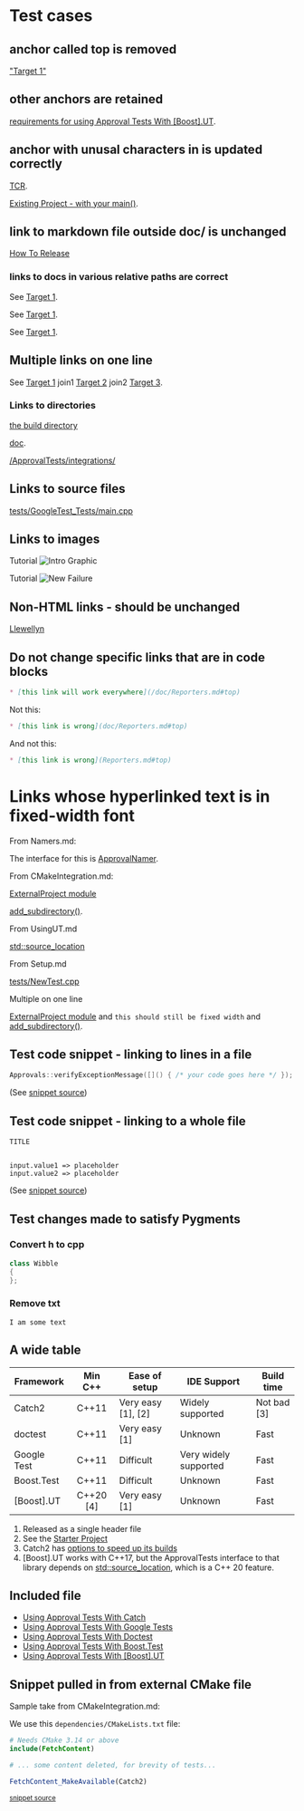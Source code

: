 <!--
GENERATED FILE - DO NOT EDIT
This file was generated by [MarkdownSnippets](https://github.com/SimonCropp/MarkdownSnippets).
Source File: /doc/mdsource/Tutorial.source.md
To change this file edit the source file and then execute ./run_markdown_templates.sh.
-->

# Test cases



## anchor called top is removed

["Target 1"](DisposableObjects.html)

## other anchors are retained

[requirements for using Approval Tests With \[Boost\].UT](UsingUT.html#requirements).

## anchor with unusal characters in is updated correctly

[TCR](Glossary.html#test-commit-revert-tcr).

[Existing Project - with your main()](UsingCatch.html#existing-project-with-your-main).

## link to markdown file outside doc/ is unchanged

[How To Release](https://github.com/approvals/ApprovalTests.cpp/blob/master/build/HowToRelease.md#top)

### links to docs in various relative paths are correct

See [Target 1](subdir1/Doc1.html#target1).

See [Target 1](subdir/Doc1.html#target1).

See [Target 1](Doc1.html#target1).

## Multiple links on one line

See [Target 1](Doc1.html#target1) join1 [Target 2](Doc2.html#target3) join2 [Target 3](Doc3.html#target3).

### Links to directories

[the build directory](https://github.com/approvals/ApprovalTests.cpp/tree/master/build)

[doc](https://github.com/approvals/ApprovalTests.cpp/tree/master/doc).

[/ApprovalTests/integrations/](https://github.com/approvals/ApprovalTests.cpp/tree/master/ApprovalTests/integrations)

## Links to source files

[tests/GoogleTest_Tests/main.cpp](https://github.com/approvals/ApprovalTests.cpp/blob/master/tests/GoogleTest_Tests/main.cpp)

## Links to images

Tutorial ![Intro Graphic](https://github.com/approvals/ApprovalTests.cpp/blob/master/doc/images/ApprovalTests.cpp.IntroGraphic.gif?raw=true)

Tutorial ![New Failure](https://github.com/approvals/ApprovalTests.cpp/blob/master/doc/images/tutorial/01_new_failure.png?raw=true)

## Non-HTML links - should be unchanged

[Llewellyn](mailto:llewellyn.falco@gmail.com)

## Do not change specific links that are in code blocks

```md
* [this link will work everywhere](/doc/Reporters.md#top)
```

Not this:

```md
* [this link is wrong](doc/Reporters.md#top)
```

And not this:

```md
* [this link is wrong](Reporters.md#top)
```

# Links whose hyperlinked text is in fixed-width font

From Namers.md:

The interface for this is [ApprovalNamer](https://github.com/approvals/ApprovalTests.cpp/blob/master/ApprovalTests/core/ApprovalNamer.h).

From CMakeIntegration.md:

[ExternalProject module](https://cmake.org/cmake/help/latest/module/ExternalProject.html)

[add_subdirectory()](https://cmake.org/cmake/help/latest/command/add_subdirectory.html).

From UsingUT.md

[std::source_location](https://en.cppreference.com/w/cpp/utility/source_location)

From Setup.md

[tests/NewTest.cpp](https://github.com/approvals/ApprovalTests.cpp.StarterProject/blob/master/tests/NewTest.cpp)

Multiple on one line

[ExternalProject module](https://cmake.org/cmake/help/latest/module/ExternalProject.html) and `this should still be fixed width` and [add_subdirectory()](https://cmake.org/cmake/help/latest/command/add_subdirectory.html).

## Test code snippet - linking to lines in a file

```cpp
Approvals::verifyExceptionMessage([]() { /* your code goes here */ });
```
(See [snippet source](https://github.com/approvals/ApprovalTests.cpp/blob/master/tests/DocTest_Tests/ApprovalsTests.cpp#L105-L107))

## Test code snippet - linking to a whole file

```
TITLE


input.value1 => placeholder
input.value2 => placeholder

```
(See [snippet source](https://github.com/approvals/ApprovalTests.cpp/blob/master/tests/DocTest_Tests/approval_tests/VectorTests.VerifyAllStartingPoint.approved.txt#L1-L6))

## Test changes made to satisfy Pygments

### Convert h to cpp

```cpp
class Wibble
{
};
```

### Remove txt

```
I am some text
```

## A wide table

| Framework    |  Min C++  | Ease of setup      | IDE Support           | Build time  |
| ------------ | :-------: | ------------------ | --------------------- | ----------- |
| Catch2       |   C++11   | Very easy [1], [2] | Widely supported      | Not bad [3] |
| doctest      |   C++11   | Very easy [1]      | Unknown               | Fast        |
| Google Test  |   C++11   | Difficult          | Very widely supported | Fast        |
| Boost.Test   |   C++11   | Difficult          | Unknown               | Fast        |
| \[Boost\].UT | C++20 [4] | Very easy [1]      | Unknown               | Fast        |

1. Released as a single header file
2. See the [Starter Project](https://github.com/approvals/ApprovalTests.Cpp.StarterProject)
3. Catch2 has [options to speed up its builds](https://github.com/catchorg/Catch2/blob/master/docs/slow-compiles.md#top)
4. \[Boost\].UT works with C++17, but the ApprovalTests interface to that library depends on [std::source_location](https://en.cppreference.com/w/cpp/utility/source_location), which is a C++ 20 feature. 

## Included file

* [Using Approval Tests With Catch](UsingCatch.html) <!-- include: include_using_test_frameworks_list. path: /doc/mdsource/include_using_test_frameworks_list.include.md -->
* [Using Approval Tests With Google Tests](UsingGoogleTests.html)
* [Using Approval Tests With Doctest](UsingDoctest.html)
* [Using Approval Tests With Boost.Test](UsingBoostTest.html)
* [Using Approval Tests With \[Boost\].UT](UsingUT.html) <!-- end include: include_using_test_frameworks_list. path: /doc/mdsource/include_using_test_frameworks_list.include.md -->


## Snippet pulled in from external CMake file

Sample take from CMakeIntegration.md:

We use this `dependencies/CMakeLists.txt` file:

 <!-- include: inc_fetch_content_approvaltests_catch2_dependencies_cmakelists. path: /doc/mdsource/inc_fetch_content_approvaltests_catch2_dependencies_cmakelists.include.md -->

```cmake
# Needs CMake 3.14 or above
include(FetchContent)

# ... some content deleted, for brevity of tests...

FetchContent_MakeAvailable(Catch2)
```
<sup><a href='https://github.com/claremacrae/ApprovalTests.cpp.CMakeSamples/blob/master/./fetch_content_approvaltests_catch2/dependencies/CMakeLists.txt' title='File snippet was copied from'>snippet source</a></sup>
 <!-- end include: inc_fetch_content_approvaltests_catch2_dependencies_cmakelists. path: /doc/mdsource/inc_fetch_content_approvaltests_catch2_dependencies_cmakelists.include.md -->

 

